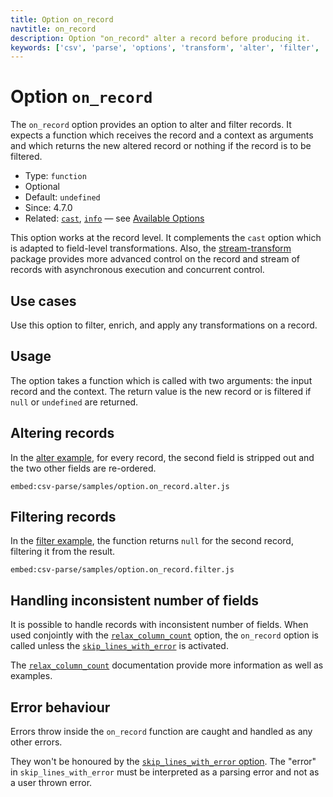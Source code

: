 ```yaml
---
title: Option on_record
navtitle: on_record
description: Option "on_record" alter a record before producing it.
keywords: ['csv', 'parse', 'options', 'transform', 'alter', 'filter', 'field']
---
```


# Option `on_record`

The `on_record` option provides an option to alter and filter records. It expects a function which receives the record and a context as arguments and which returns the new altered record or nothing if the record is to be filtered.

* Type: `function`
* Optional
* Default: `undefined`
* Since: 4.7.0
* Related: [`cast`](/parse/options/cast/), [`info`](/parse/options/info/) &mdash; see [Available Options](/parse/options/#available-options)

This option works at the record level. It complements the `cast` option which is adapted to field-level transformations. Also, the [stream-transform](/transform/) package provides more advanced control on the record and stream of records with asynchronous execution and concurrent control.

## Use cases

Use this option to filter, enrich, and apply any transformations on a record.

## Usage

The option takes a function which is called with two arguments: the input record and the context. The return value is the new record or is filtered if `null` or `undefined` are returned.

## Altering records

In the [alter example](https://github.com/adaltas/node-csv/blob/master/packages/csv-parse/samples/option.on_record.alter.js), for every record, the second field is stripped out and the two other fields are re-ordered.

`embed:csv-parse/samples/option.on_record.alter.js`

## Filtering records

In the [filter example](https://github.com/adaltas/node-csv/blob/master/packages/csv-parse/samples/option.on_record.filter.js), the function returns `null` for the second record, filtering it from the result.

`embed:csv-parse/samples/option.on_record.filter.js`

## Handling inconsistent number of fields

It is possible to handle records with inconsistent number of fields. When used conjointly with the [`relax_column_count`](/parse/options/relax_column_count/) option, the `on_record` option is called unless the [`skip_lines_with_error`](/parse/options/skip_lines_with_error/) is activated.

The [`relax_column_count`](/parse/options/relax_column_count/) documentation provide more information as well as examples.

## Error behaviour

Errors throw inside the `on_record` function are caught and handled as any other errors.

They won't be honoured by the [`skip_lines_with_error` option](/parse/options/skip_lines_with_error/). The "error" in `skip_lines_with_error` must be interpreted as a parsing error and not as a user thrown error.
